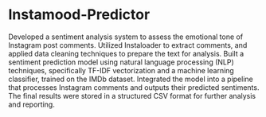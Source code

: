 # Instamood-Predictor

Developed a sentiment analysis system to assess the emotional tone of Instagram post comments. Utilized Instaloader to extract comments, and applied data cleaning techniques to prepare the text for analysis. Built a sentiment prediction model using natural language processing (NLP) techniques, specifically TF-IDF vectorization and a machine learning classifier, trained on the IMDb dataset. Integrated the model into a pipeline that processes Instagram comments and outputs their predicted sentiments. The final results were stored in a structured CSV format for further analysis and reporting.

